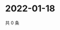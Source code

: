 # 2022-01-18

共 0 条

<!-- BEGIN WEIBO -->
<!-- 最后更新时间 Tue Jan 18 2022 20:01:13 GMT+0800 (China Standard Time) -->

<!-- END WEIBO -->
